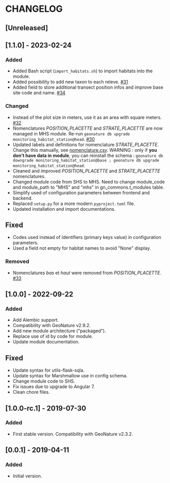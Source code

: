 # CHANGELOG

## [Unreleased]

## [1.1.0] - 2023-02-24

### Added

* Added Bash script (`import_habitats.sh`) to import habitats into the module.
* Added possibility to add new taxon to each releve. [#31](https://github.com/PnX-SI/gn_module_monitoring_habitat_station/issues/31)
* Added field to store additional transect position infos and improve base site code and name. [#34](https://github.com/PnX-SI/gn_module_monitoring_habitat_station/issues/34)


### Changed

* Instead of the plot size in meters, use it as an area with square meters. [#32](https://github.com/PnX-SI/gn_module_monitoring_habitat_station/issues/32)
* Nomenclatures *POSITION_PLACETTE* and *STRATE_PLACETTE* are now managed in MHS module. Re-run `geonature db upgrade monitoring_habitat_station@head`. [#30](https://github.com/PnX-SI/gn_module_monitoring_habitat_station/issues/30)
* Updated labels and definitions for nomenclature *STRATE_PLACETTE*. Change this manually, see [nomenclature.csv](./backend/gn_module_monitoring_habitat_station/migrations/data/nomenclatures.csv).
WARNING : only if **you don't have data in module**, you can reinstall the schema :
`geonature db downgrade monitoring_habitat_station@base ; geonature db upgrade monitoring_habitat_station@head`.
* Cleaned and improved *POSITION_PLACETTE* and *STRATE_PLACETTE* nomenclatures.
* Changed module code from SHS to MHS. Need to change module_code and module_path to "MHS" and "mhs" in gn_commons.t_modules table.
* Simplify used of configuration parameters between frontend and backend.
* Replaced `setup.py` for a more modern `pyproject.toml` file.
* Updated installation and import documentations.

## Fixed

* Codes used instead of identifiers (primary keys value) in configuration parameters.
* Used a field not empty for habitat names to avoid "None" display.

### Removed

* Nomenclatures *bas* et *haut* were removed from *POSITION_PLACETTE*. [#33](https://github.com/PnX-SI/gn_module_monitoring_habitat_station/issues/33)

## [1.0.0] - 2022-09-22

### Added

* Add Alembic support.
* Compatibility with GeoNature v2.9.2.
* Add new module architecture ("packaged").
* Replace use of id by code for module.
* Update module documentation.

## Fixed

* Update syntax for utils-flask-sqla.
* Update syntax for Marshmallow use in config schema.
* Change module code to SHS.
* Fix issues due to upgrade to Angular 7.
* Clean chore files.


## [1.0.0-rc.1] - 2019-07-30

### Added

* First stable version. Compatibility with GeoNature v2.3.2.

## [0.0.1] - 2019-04-11

### Added

* Initial version.
